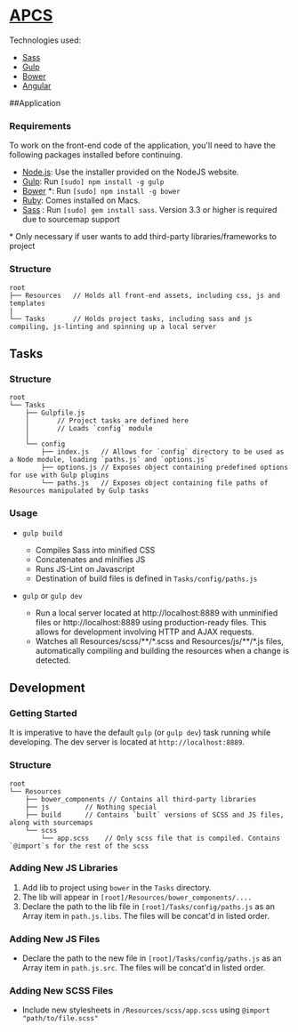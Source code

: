 # [APCS](http://whroman.github.io/APCS/)

Technologies used:
    
* [Sass](http://sass-lang.com/)
* [Gulp](http://gulpjs.com/)
* [Bower](http://bower.io)
* [Angular](http://d3js.org/)

##Application

### Requirements
To work on the front-end code of the application, you'll need to have the following packages installed before continuing.

* [Node.js](http://nodejs.org): Use the installer provided on the NodeJS website.
* [Gulp](http://gulpjs.com/): Run `[sudo] npm install -g gulp`
* [Bower](http://bower.io) *: Run `[sudo] npm install -g bower`
* [Ruby](https://www.ruby-lang.org/en/installation/): Comes installed on Macs.
* [Sass](http://sass-lang.com/install) : Run `[sudo] gem install sass`. Version 3.3 or higher is required due to sourcemap support


\* Only necessary if user wants to add third-party libraries/frameworks to project

### Structure

```
root
├── Resources   // Holds all front-end assets, including css, js and templates
|
└── Tasks       // Holds project tasks, including sass and js compiling, js-linting and spinning up a local server

```

## Tasks 

### Structure

```
root
└── Tasks
    ├── Gulpfile.js 
    │       // Project tasks are defined here
    │       // Loads `config` module
    │
    └── config
        ├── index.js   // Allows for `config` directory to be used as a Node module, loading `paths.js` and `options.js`
        ├── options.js // Exposes object containing predefined options for use with Gulp plugins
        └── paths.js   // Exposes object containing file paths of Resources manipulated by Gulp tasks

```
### Usage
    
* `gulp build`
    * Compiles Sass into minified CSS
    * Concatenates and minifies JS
    * Runs JS-Lint on Javascript
    * Destination of build files is defined in `Tasks/config/paths.js`
    
* `gulp` or `gulp dev`
    * Run a local server located at http://localhost:8889 with unminified files or http://localhost:8889 using production-ready files. This allows for development involving HTTP and AJAX requests.
    * Watches all Resources/scss/\*\*/\*.scss and Resources/js/\*\*/\*.js files, automatically compiling and building the resources when a change is detected.
    

## Development

### Getting Started

It is imperative to have the default `gulp` (or `gulp dev`) task running while developing. The dev server is located at `http://localhost:8889`.

### Structure
```
root
└── Resources
    ├── bower_components // Contains all third-party libraries
    ├── js         // Nothing special
    ├── build      // Contains `built` versions of SCSS and JS files, along with sourcemaps
    └── scss
        └── app.scss    // Only scss file that is compiled. Contains `@import`s for the rest of the scss 
```

### Adding New JS Libraries

1. Add lib to project using `bower` in the `Tasks` directory.
2. The lib will appear in `[root]/Resources/bower_components/....`
3. Declare the path to the lib file in `[root]/Tasks/config/paths.js` as an Array item in `path.js.libs`. The files will be concat'd in listed order.


### Adding New JS Files

* Declare the path to the new file in `[root]/Tasks/config/paths.js` as an Array item in `path.js.src`. The files will be concat'd in listed order.
    

### Adding New SCSS Files

* Include new stylesheets in `/Resources/scss/app.scss` using `@import "path/to/file.scss"`